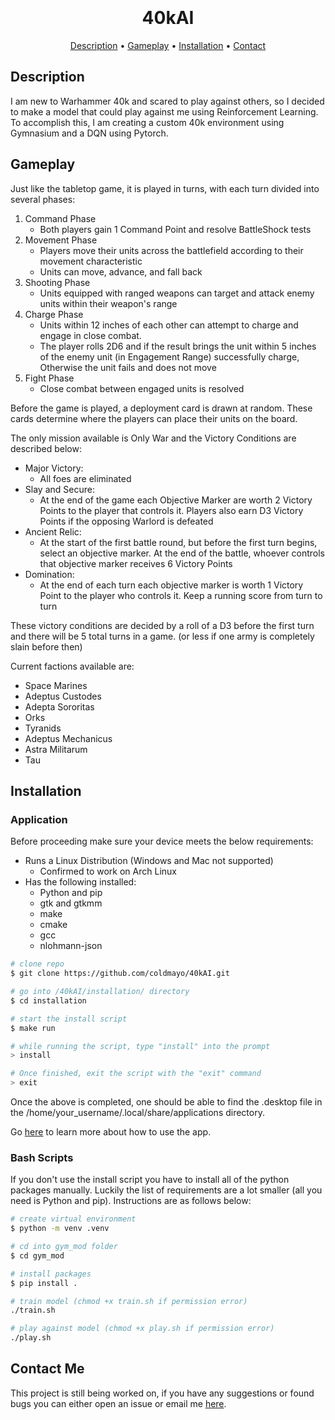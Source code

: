 <h1 align="center">
  <br>
  <br>
  40kAI
  <br>
</h1>

<p align="center">
    <a href="#description">Description</a> •
    <a href="#gameplay">Gameplay</a> •
    <a href="#installation">Installation</a> •
    <a href="#contact-me">Contact</a>
</p>

## Description

I am new to Warhammer 40k and scared to play against others, so I decided to make a model that could play against me using Reinforcement Learning. To accomplish this, I am creating a custom 40k environment using Gymnasium and a DQN using Pytorch. 

## Gameplay

Just like the tabletop game, it is played in turns, with each turn divided into several phases:<br>

1. Command Phase
   - Both players gain 1 Command Point and resolve BattleShock tests
2. Movement Phase
   - Players move their units across the battlefield according to their movement characteristic
   - Units can move, advance, and fall back
3. Shooting Phase
   - Units equipped with ranged weapons can target and attack enemy units within their weapon's range
4. Charge Phase
   - Units within 12 inches of each other can attempt to charge and engage in close combat.
   - The player rolls 2D6 and if the result brings the unit within 5 inches of the enemy unit (in Engagement Range) successfully charge, Otherwise the unit fails and does not move
5. Fight Phase
    - Close combat between engaged units is resolved

Before the game is played, a deployment card is drawn at random. These cards determine where the players can place their units on the board.<br>

The only mission available is Only War and the Victory Conditions are described below:
- Major Victory:
   - All foes are eliminated
- Slay and Secure:
   - At the end of the game each Objective Marker are worth 2 Victory Points to the player that controls it. Players also earn D3 Victory Points if the opposing Warlord is defeated
- Ancient Relic:
   - At the start of the first battle round, but before the first turn begins, select an objective marker. At the end of the battle, whoever controls that objective marker receives 6 Victory Points
- Domination:
   - At the end of each turn each objective marker is worth 1 Victory Point to the player who controls it. Keep a running score from turn to turn

These victory conditions are decided by a roll of a D3 before the first turn and there will be 5 total turns in a game. (or less if one army is completely slain before then)

Current factions available are:
- Space Marines
- Adeptus Custodes
- Adepta Sororitas
- Orks
- Tyranids
- Adeptus Mechanicus
- Astra Militarum
- Tau

## Installation

### Application 

Before proceeding make sure your device meets the below requirements:
- Runs a Linux Distribution (Windows and Mac not supported)
   - Confirmed to work on Arch Linux
- Has the following installed:
   - Python and pip
   - gtk and gtkmm
   - make
   - cmake
   - gcc
   - nlohmann-json

```bash
# clone repo
$ git clone https://github.com/coldmayo/40kAI.git

# go into /40kAI/installation/ directory
$ cd installation

# start the install script
$ make run

# while running the script, type "install" into the prompt
> install

# Once finished, exit the script with the "exit" command
> exit
```

Once the above is completed, one should be able to find the .desktop file in the /home/your_username/.local/share/applications directory.

Go <a href="https://github.com/coldmayo/40kAI/blob/main/gui/README.md">here</a> to learn more about how to use the app.

### Bash Scripts

If you don't use the install script you have to install all of the python packages manually. Luckily the list of requirements are a lot smaller (all you need is Python and pip). Instructions are as follows below:

```bash
# create virtual environment
$ python -m venv .venv

# cd into gym_mod folder
$ cd gym_mod

# install packages
$ pip install .

# train model (chmod +x train.sh if permission error)
./train.sh

# play against model (chmod +x play.sh if permission error)
./play.sh
```
## Contact Me

This project is still being worked on, if you have any suggestions or found bugs you can either open an issue or email me <a href="mailto:coldmayo@proton.me">here</a>. 
